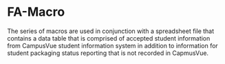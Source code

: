# FA-Macro
The series of macros are used in conjunction with a spreadsheet file that contains a data table that is comprised of accepted student information 
from CampusVue student information system in addition to information for student packaging status reporting
that is not recorded in CapmusVue.
